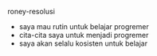 roney-resolusi
- saya mau rutin untuk belajar progremer
- cita-cita saya untuk menjadi progremer
- saya akan selalu kosisten untuk belajar
